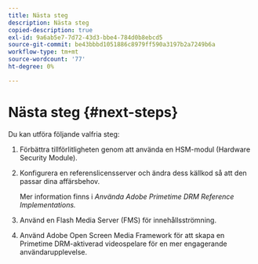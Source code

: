 ```yaml
---
title: Nästa steg
description: Nästa steg
copied-description: true
exl-id: 9a6ab5e7-7d72-43d3-bbe4-784d0b8ebcd5
source-git-commit: be43bbbd1051886c8979ff590a3197b2a7249b6a
workflow-type: tm+mt
source-wordcount: '77'
ht-degree: 0%

---
```


# Nästa steg {#next-steps}

Du kan utföra följande valfria steg:
1. Förbättra tillförlitligheten genom att använda en HSM-modul (Hardware Security Module).
1. Konfigurera en referenslicensserver och ändra dess källkod så att den passar dina affärsbehov.

   Mer information finns i *Använda Adobe Primetime DRM Reference Implementations.*
1. Använd en Flash Media Server (FMS) för innehållsströmning.
1. Använd Adobe Open Screen Media Framework för att skapa en Primetime DRM-aktiverad videospelare för en mer engagerande användarupplevelse.
